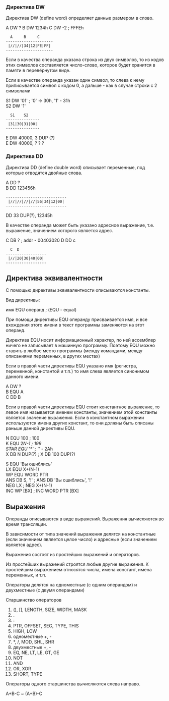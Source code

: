 ### Директива DW

Директива DW (define word) определяет данные размером в слово.

A DW ?
B DW 1234h
C DW -2 ; FFFEh

```
  A     B     C
---------------------
 |//|//|34|12|FE|FF|
---------------------
```

Если в качества операнда указана строка из двух символов, то из кодов этих символов составляется число-слово, которое будет хранится в памяти в перевёрнутом виде.

Если в качестве операнда указан один символ, то слева к нему приписывается символ с кодом 0, а дальше - как в случае строки с 2 символами

S1 DW '01' ; '0' -> 30h, '1' - 31h \
S2 DW '1'

```
  S1    S2
---------------
 |31|30|31|00|
---------------
```

E DW 40000, 3 DUP (?) \
E DW 40000, ? ? ?

### Директива DD

Директива DD (define double word) описывает переменные, под которые отводятся двойные слова.

A DD ? \
B DD 123456h

```
---------------------------
 |//|//|//|//|56|34|12|00|
---------------------------
```

DD 33 DUP(?), 12345h

В качестве операнда может быть указано адресное выражение, т.е. выражение, значением которого является адрес.

C DB ? ; addr - 00403020
D DD c

```
  C  D
------------------
 |//|20|30|40|00|
------------------
```

## Директива эквивалентности

С помощью директивы эквивалентности описываются константы.

Вид директивы:

имя EQU операнд ; (EQU - equal)

При помощи директивы EQU операнду присваивается имя, и все вхождения этого имени в текст программы заменяются на этот операнд.

Директива EQU носит информационный характер, по ней ассемблер ничего не записывает в машинную программу. Поэтому EQU можно ставить в любое место программы (между командами, между описаниями переменных, в других местах)

Если в правой части директивы EQU указано имя (регистра, переменной, константой и т.п.) то имя слева является синонимом данного имени.

A DW ? \
B EQU A \
C DD B 

Если в правой части директивы EQU стоит константное выражение, то левое имя называется именем константы, значением этой константы является значение выражения. Если в константном выражении используются имена других констант, то они должны быть описаны раньше данной директивы EQU.

N EQU 100 ; 100 \
K EQU 2*N-1 ; 199 \
STAR EQU '\*' ; '*' - 2Ah \
X DB N DUP(?) ; X DB 100 DUP(?)

S EQU 'Вы ошиблись' \
LX EQU X+(N-1) \
WP EQU WORD PTR \
ANS DB S, '!' ; ANS DB 'Вы ошиблись', '!' \
NEG LX ; NEG X+(N-1) \
INC WP [BX] ; INC WORD PTR [BX]

## Выражения

Операнды описываются в виде выражений. Выражения вычисляются во время трансляции.

В зависимости от типа значений выражения делятся на константные (если значением является целое число) и адресные (если значением является адрес).

Выражения состоят из простейших выражений и операторов.

Из простейших выражений строятся любые другие выражения. К простейшим выражением относятся числа, имена констант, имена переменных, и т.п.

Операторы делятся на одноместные (с одним операндом) и двухместные (с двумя операндами)

Старшинство операторов

1. (), [], LENGTH, SIZE, WIDTH, MASK
2. .
3. :
4. PTR, OFFSET, SEG, TYPE, THIS
5. HIGH, LOW
6. одноместные +, -
7. *, /, MOD, SHL, SHR
8. двухместные +, -
9. EQ, NE, LT, LE, GT, GE
10. NOT
11. AND
12. OR, XOR
13. SHORT, TYPE

Операторы одного старшинства вычисляются слева направо.

A+B-C ~ (A+B)-C